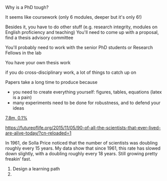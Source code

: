 Why is a PhD tough?

It seems like coursework (only 6 modules, deeper but it's only 6!)

Besides it, you have to do other stuff (e.g. research integrity, modules on English proficiency and teaching)
You'll need to come up with a proposal, find a thesis advisory committee

You'll probably need to work with the senior PhD students or Research Fellows in the lab

You have your own thesis work

if you do cross-disciplinary work, a lot of things to catch up on 

Papers take a long time to produce because
- you need to create everything yourself: figures, tables, equations (latex is a pain)
- many experiments need to be done for robustness, and to defend your ideas

[7.8m, 0.1%](https://en.unesco.org/unesco_science_report/figures)

https://futureoflife.org/2015/11/05/90-of-all-the-scientists-that-ever-lived-are-alive-today/?cn-reloaded=1

 In 1961, de Solla Price noticed that the number of scientists was doubling roughly every 15 years. My data show that since 1961, this rate has slowed down slightly, with a doubling roughly every 18 years. Still growing pretty freakin’ fast.


 1. Design a learning path 
 2. 